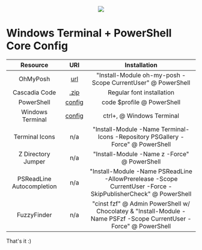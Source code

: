 <p align="center">
  <img src="https://gcdn.pbrd.co/images/Mcy51EQsfK0Z.png?o=1">
<p>

# Windows Terminal + PowerShell Core Config

|Resource|URI|Installation|
|:-:|:-:|:-:|
|OhMyPosh|[url](https://ohmyposh.dev/docs/windows)|"Install-Module oh-my-posh -Scope CurrentUser" @ PowerShell|
|Cascadia Code|[.zip](https://github.com/ryanoasis/nerd-fonts/releases/download/v2.1.0/CascadiaCode.zip)|Regular font installation|
|PowerShell|[config](https://github.com/mezdelex/WindowsTerminalPowershellCoreConfig/blob/main/Microsoft.PowerShell_profile.ps1)|code $profile @ PowerShell|
|Windows Terminal|[config](https://github.com/mezdelex/WindowsTerminalPowershellCoreConfig/blob/main/settings.json)|ctrl+, @ Windows Terminal|
|Terminal Icons|n/a|"Install-Module -Name Terminal-Icons -Repository PSGallery -Force" @ PowerShell|
|Z Directory Jumper|n/a|"Install-Module -Name z -Force" @ PowerShell|
|PSReadLine Autocompletion|n/a|"Install-Module -Name PSReadLine -AllowPrerelease -Scope CurrentUser -Force -SkipPublisherCheck" @ PowerShell|
|FuzzyFinder|n/a|"cinst fzf" @ Admin PowerShell w/ Chocolatey & "Install-Module -Name PSFzf -Scope CurrentUser -Force" @ PowerShell|

That's it :)

